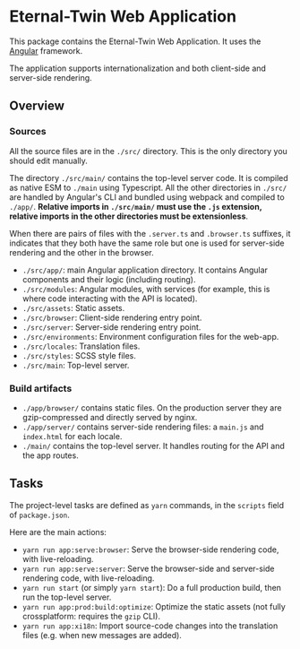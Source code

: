 # Eternal-Twin Web Application

This package contains the Eternal-Twin Web Application. It uses the [Angular][angular] framework.

The application supports internationalization and both client-side and server-side rendering.

## Overview

### Sources

All the source files are in the `./src/` directory. This is the only directory you should edit manually.

The directory `./src/main/` contains the top-level server code. It is compiled as native ESM to `./main` using Typescript. All the other directories in `./src/` are handled by Angular's CLI and bundled using webpack and compiled to `./app/`. **Relative imports in `./src/main/` must use the `.js` extension, relative imports in the other directories must be extensionless**.

When there are pairs of files with the `.server.ts` and `.browser.ts` suffixes, it indicates that they both have the same role but one is used for server-side rendering and the other in the browser.

- `./src/app/`: main Angular application directory. It contains Angular components and their logic (including routing).
- `./src/modules`: Angular modules, with services (for example, this is where code interacting with the API is located).
- `./src/assets`: Static assets.
- `./src/browser`: Client-side rendering entry point.
- `./src/server`: Server-side rendering entry point.
- `./src/environments`: Environment configuration files for the web-app.
- `./src/locales`: Translation files.
- `./src/styles`: SCSS style files.
- `./src/main`: Top-level server.

### Build artifacts

- `./app/browser/` contains static files. On the production server they are gzip-compressed and directly served by nginx.
- `./app/server/` contains server-side rendering files: a `main.js` and `index.html` for each locale.
- `./main/` contains the top-level server. It handles routing for the API and the app routes. 

## Tasks

The project-level tasks are defined as `yarn` commands, in the `scripts` field of `package.json`.

Here are the main actions:

- `yarn run app:serve:browser`: Serve the browser-side rendering code, with live-reloading.
- `yarn run app:serve:server`: Serve the browser-side and server-side rendering code, with live-reloading.
- `yarn run start` (or simply `yarn start`): Do a full production build, then run the top-level server.
- `yarn run app:prod:build:optimize`: Optimize the static assets (not fully crossplatform: requires the `gzip` CLI).
- `yarn run app:xi18n`: Import source-code changes into the translation files (e.g. when new messages are added).

[angular]: https://angular.io/
